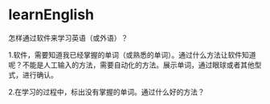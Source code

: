# learnEnglish
怎样通过软件来学习英语（或外语）？

1.软件，需要知道我已经掌握的单词（或熟悉的单词）。通过什么方法让软件知道呢？不能是人工输入的方法，需要自动化的方法。展示单词，通过眼球或者其他型式，进行确认。

2.在学习的过程中，标出没有掌握的单词。通过什么好的方法？
